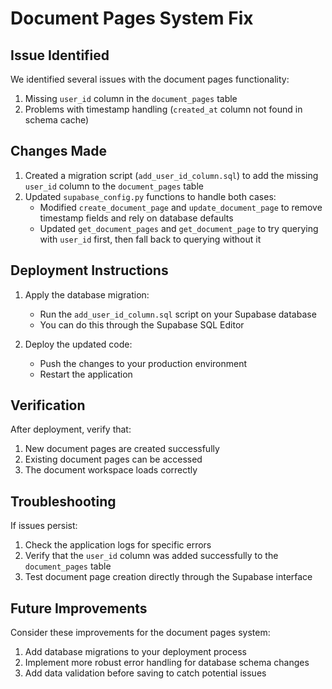 # Document Pages System Fix

## Issue Identified

We identified several issues with the document pages functionality:

1. Missing `user_id` column in the `document_pages` table
2. Problems with timestamp handling (`created_at` column not found in schema cache)

## Changes Made

1. Created a migration script (`add_user_id_column.sql`) to add the missing `user_id` column to the `document_pages` table
2. Updated `supabase_config.py` functions to handle both cases:
   - Modified `create_document_page` and `update_document_page` to remove timestamp fields and rely on database defaults
   - Updated `get_document_pages` and `get_document_page` to try querying with `user_id` first, then fall back to querying without it

## Deployment Instructions

1. Apply the database migration:
   - Run the `add_user_id_column.sql` script on your Supabase database
   - You can do this through the Supabase SQL Editor

2. Deploy the updated code:
   - Push the changes to your production environment
   - Restart the application

## Verification

After deployment, verify that:
1. New document pages are created successfully
2. Existing document pages can be accessed
3. The document workspace loads correctly

## Troubleshooting

If issues persist:
1. Check the application logs for specific errors
2. Verify that the `user_id` column was added successfully to the `document_pages` table
3. Test document page creation directly through the Supabase interface

## Future Improvements

Consider these improvements for the document pages system:
1. Add database migrations to your deployment process
2. Implement more robust error handling for database schema changes
3. Add data validation before saving to catch potential issues